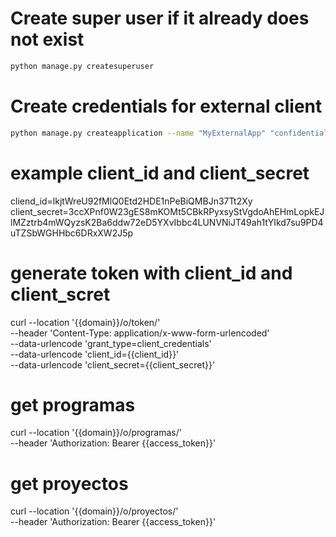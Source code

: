 # Create super user if it already does not exist
```sh
python manage.py createsuperuser
```  
# Create credentials for external client
```sh
python manage.py createapplication --name "MyExternalApp" "confidential" "client-credentials"
```
# example client_id and client_secret
cliend_id=lkjtWreU92fMlQ0Etd2HDE1nPeBiQMBJn37Tt2Xy
client_secret=3ccXPnf0W23gES8mKOMt5CBkRPyxsyStVgdoAhEHmLopkEJlMZztrb4mWQyzsK2Ba6ddw72eD5YXvIbbc4LUNVNiJT49ah1tYIkd7su9PD4uTZSbWGHHbc6DRxXW2J5p

# generate token with client_id and client_scret
curl --location '{{domain}}/o/token/' \
--header 'Content-Type: application/x-www-form-urlencoded' \
--data-urlencode 'grant_type=client_credentials' \
--data-urlencode 'client_id={{client_id}}' \
--data-urlencode 'client_secret={{client_secret}}'

# get programas
curl --location '{{domain}}/o/programas/' \
--header 'Authorization: Bearer {{access_token}}'

# get proyectos
curl --location '{{domain}}/o/proyectos/' \
--header 'Authorization: Bearer {{access_token}}'